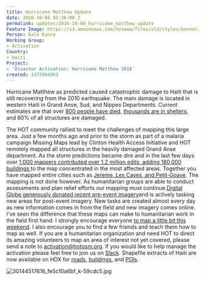 ```yaml
---
title: Hurricane Matthew Update
date: 2016-10-08 05:36:00 Z
permalink: updates/2016-10-08_hurricane_matthew_update
Feature Image: https://s3.amazonaws.com/hotwww/files/old/styles/banner/public/30144517616_fe5c10a6bf_k.jpg
Person: Dale Kunce
Working Group:
- Activation
Country:
- Haiti
Project:
- 'Disaster Activation: Hurricane Matthew 2016'
created: 1475904963
---
```


Hurricane Matthew as predicted caused catastrophic damage to Haiti that is still recovering from the 2010 earthquake. The main damage is located in western Haiti in Grand Anse, Sud, and Nippes Departments. Current estimates are that over [800 people have died](http://www.nytimes.com/2016/10/08/world/americas/after-hurricane-matthew-devastation-in-southern-haiti.html), [thousands are in shelters](https://app.klipfolio.com/published/ec77978d9513651515591847f84e4e61/hurricane-matthew-#), and 80% of all structures are damaged.

The HOT community rallied to meet the challenges of mapping this large area. Just a few months ago and prior to the storm as part of a malaria campaign Missing Maps lead by Clinton Health Access Initiative and HOT remotely mapped all structures in the heavily damaged Grand Anse department. As the storm predictions became dire and in the last few days over [1,000 mappers contributed over 1.2 million edits, adding 180,000 buildings ](http://resultmaps.neis-one.org/osm-changesets?comment=hurricanematthew#9/18.3650/-73.5315)to the map concentrated in the most affected areas. Together you have mapped entire cities such as [Jereme, Les Cayes, and Petit-Goave](http://bl.ocks.org/d/40e98b36a9b97a6869c04555c127c930). The mapping is not done however. As humanitarian groups are able to conduct assessments and plan relief efforts our mapping must continue.[Digital Globe generously donated recent pre-event imagery](http://blog.digitalglobe.com/2016/10/07/open-data-volunteer-mapping-to-support-hurricane-response-in-haiti/)and is actively tasking new areas for post-event imagery. New tasks are created almost every day as new information comes in from the field and new imagery comes online. I've seen the difference that these maps can make to humanitarian work in the field first hand. I strongly encourage everyone [to map a little bit this weekend](http://tasks.hotosm.org/). I also encourage you to find a few friends and teach them how to map as well. If you are a humanitarian organization and need HOT to direct its amazing volunteers to map an area of interest not yet covered, please send a note to activation@hotosm.org. If you would like to help manage the activation please feel free to join us on [Slack](https://hotosm-slack.herokuapp.com/). Shapefile extracts of Haiti are now available on HDX for [roads](https://data.humdata.org/dataset/haiti-openstreetmap-extract-roads), [buildings](https://data.humdata.org/dataset/haiti-openstreetmap-extract-buildings), and [POIs](https://data.humdata.org/dataset/haiti-openstreetmap-extract-pois).

![30144517616_fe5c10a6bf_k-59cdc5.jpg](https://cdn.hotosm.org/website/30144517616_fe5c10a6bf_k-59cdc5.jpg)